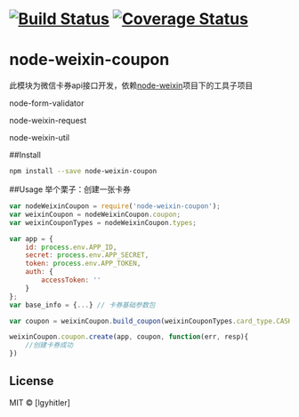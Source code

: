 # [![Build Status](https://travis-ci.org/lgyhitler/node-weixin-coupon.svg?branch=master)](https://travis-ci.org/lgyhitler/node-weixin-coupon) [![Coverage Status](https://coveralls.io/repos/github/lgyhitler/node-weixin-coupon/badge.svg?branch=master)](https://coveralls.io/github/lgyhitler/node-weixin-coupon?branch=master)
# node-weixin-coupon
此模块为微信卡券api接口开发，依赖[node-weixin](https://github.com/node-weixin)项目下的工具子项目

node-form-validator

node-weixin-request

node-weixin-util

##Install
```sh
npm install --save node-weixin-coupon
```

##Usage
举个栗子：创建一张卡券

```js
var nodeWeixinCoupon = require('node-weixin-coupon');
var weixinCoupon = nodeWeixinCoupon.coupon;
var weixinCouponTypes = nodeWeixinCoupon.types;

var app = {
    id: process.env.APP_ID,
    secret: process.env.APP_SECRET,
    token: process.env.APP_TOKEN,
    auth: {
        accessToken: ''
    }
};
var base_info = {...} // 卡券基础参数包

var coupon = weixinCoupon.build_coupon(weixinCouponTypes.card_type.CASH, base_info,  {least_cost: 10000, reduce_cost: 10000});

weixinCoupon.coupon.create(app, coupon, function(err, resp){
    //创建卡券成功
})


```

## License

MIT © [lgyhitler]